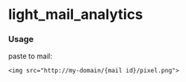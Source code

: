 # light_mail_analytics

### Usage
paste to mail:
```
<img src="http://my-domain/{mail id}/pixel.png">
```
